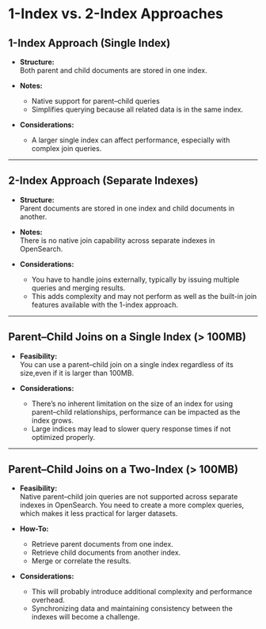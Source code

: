 # 1-Index vs. 2-Index Approaches

## 1-Index Approach (Single Index)

- **Structure:**  
  Both parent and child documents are stored in one index.

- **Notes:**  
  - Native support for parent–child queries
  - Simplifies querying because all related data is in the same index.

- **Considerations:**  
  - A larger single index can affect performance, especially with complex join queries.

---

## 2-Index Approach (Separate Indexes)

- **Structure:**  
  Parent documents are stored in one index and child documents in another.

- **Notes:**  
  There is no native join capability across separate indexes in OpenSearch.

- **Considerations:**  
  - You have to handle joins externally, typically by issuing multiple queries and merging results.
  - This adds complexity and may not perform as well as the built-in join features available with the 1-index approach.

---

## Parent–Child Joins on a Single Index (> 100MB)

- **Feasibility:**  
  You can use a parent–child join on a single index regardless of its size,even if it is larger than 100MB.

- **Considerations:**  
  - There’s no inherent limitation on the size of an index for using parent–child relationships, performance can be impacted as the index grows.
  - Large indices may lead to slower query response times if not optimized properly.

---

## Parent–Child Joins on a Two-Index (> 100MB)

- **Feasibility:**  
  Native parent–child join queries are not supported across separate indexes in OpenSearch. You need to create a more complex queries, which makes it less practical for larger datasets.

- **How-To:**  
  - Retrieve parent documents from one index.
  - Retrieve child documents from another index.
  - Merge or correlate the results.

- **Considerations:**  
  - This will probably introduce additional complexity and performance overhead.
  - Synchronizing data and maintaining consistency between the indexes will become a challenge.